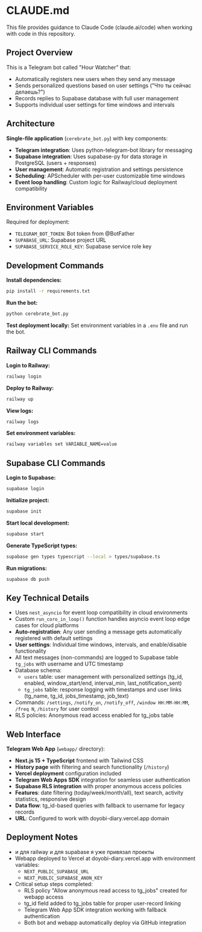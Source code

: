 # CLAUDE.md

This file provides guidance to Claude Code (claude.ai/code) when working with code in this repository.

## Project Overview

This is a Telegram bot called "Hour Watcher" that:
- Automatically registers new users when they send any message
- Sends personalized questions based on user settings ("Что ты сейчас делаешь?")
- Records replies to Supabase database with full user management
- Supports individual user settings for time windows and intervals

## Architecture

**Single-file application** (`cerebrate_bot.py`) with key components:
- **Telegram integration**: Uses python-telegram-bot library for messaging
- **Supabase integration**: Uses supabase-py for data storage in PostgreSQL (users + responses)
- **User management**: Automatic registration and settings persistence
- **Scheduling**: APScheduler with per-user customizable time windows
- **Event loop handling**: Custom logic for Railway/cloud deployment compatibility

## Environment Variables

Required for deployment:
- `TELEGRAM_BOT_TOKEN`: Bot token from @BotFather
- `SUPABASE_URL`: Supabase project URL
- `SUPABASE_SERVICE_ROLE_KEY`: Supabase service role key

## Development Commands

**Install dependencies:**
```bash
pip install -r requirements.txt
```

**Run the bot:**
```bash
python cerebrate_bot.py
```

**Test deployment locally:**
Set environment variables in a `.env` file and run the bot.

## Railway CLI Commands

**Login to Railway:**
```bash
railway login
```

**Deploy to Railway:**
```bash
railway up
```

**View logs:**
```bash
railway logs
```

**Set environment variables:**
```bash
railway variables set VARIABLE_NAME=value
```

## Supabase CLI Commands

**Login to Supabase:**
```bash
supabase login
```

**Initialize project:**
```bash
supabase init
```

**Start local development:**
```bash
supabase start
```

**Generate TypeScript types:**
```bash
supabase gen types typescript --local > types/supabase.ts
```

**Run migrations:**
```bash
supabase db push
```

## Key Technical Details

- Uses `nest_asyncio` for event loop compatibility in cloud environments
- Custom `run_coro_in_loop()` function handles asyncio event loop edge cases for cloud platforms
- **Auto-registration**: Any user sending a message gets automatically registered with default settings
- **User settings**: Individual time windows, intervals, and enable/disable functionality
- All text messages (non-commands) are logged to Supabase table `tg_jobs` with username and UTC timestamp
- Database schema: 
  - `users` table: user management with personalized settings (tg_id, enabled, window_start/end, interval_min, last_notification_sent)
  - `tg_jobs` table: response logging with timestamps and user links (tg_name, tg_id, jobs_timestamp, job_text)
- Commands: `/settings`, `/notify_on`, `/notify_off`, `/window HH:MM-HH:MM`, `/freq N`, `/history` for user control
- RLS policies: Anonymous read access enabled for tg_jobs table

## Web Interface

**Telegram Web App** (`webapp/` directory):
- **Next.js 15 + TypeScript** frontend with Tailwind CSS
- **History page** with filtering and search functionality (`/history`)
- **Vercel deployment** configuration included
- **Telegram Web Apps SDK** integration for seamless user authentication
- **Supabase RLS integration** with proper anonymous access policies
- **Features**: date filtering (today/week/month/all), text search, activity statistics, responsive design
- **Data flow**: tg_id-based queries with fallback to username for legacy records
- **URL**: Configured to work with doyobi-diary.vercel.app domain

## Deployment Notes

- и для railway и для supabase я уже привязал проекты
- Webapp deployed to Vercel at doyobi-diary.vercel.app with environment variables:
  - `NEXT_PUBLIC_SUPABASE_URL`
  - `NEXT_PUBLIC_SUPABASE_ANON_KEY`
- Critical setup steps completed:
  - RLS policy "Allow anonymous read access to tg_jobs" created for webapp access
  - tg_id field added to tg_jobs table for proper user-record linking
  - Telegram Web App SDK integration working with fallback authentication
  - Both bot and webapp automatically deploy via GitHub integration